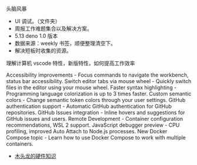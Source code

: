 头脑风暴

- UI 调试。（文件夹）
- 周报工作难题集合以及解决方案。
- 5.13 deno 1.0 版本
- 数据来源：weekly 书签，顺便整理清空下。
- 解决短板时收集的资源。

理解计算机
vscode 特性，新版特性，如何提高工作效率

Accessibility improvements - Focus commands to navigate the workbench, status bar accessibility.
Switch editor tabs via mouse wheel - Quickly switch files in the editor using your mouse wheel.
Faster syntax highlighting - Programming language colorization is up to 3 times faster.
Custom semantic colors - Change semantic token colors through your user settings.
GitHub authentication support - Automatic GitHub authentication for GitHub repositories.
GitHub Issues integration - Inline hovers and suggestions for GitHub issues and users.
Remote Development - Container configuration recommendations, WSL 2 support.
JavaScript debugger preview - CPU profiling, improved Auto Attach to Node.js processes.
New Docker Compose topic - Learn how to use Docker Compose to work with multiple containers.

- [木头龙的硬件知识](https://zhuanlan.zhihu.com/c_1111573753707921408)